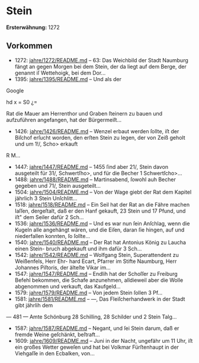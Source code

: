 # Stein

**Ersterwähnung:** 1272

## Vorkommen
- 1272: [jahre/1272/README.md](../jahre/1272/README.md) – 63: Das Weichbild der
Stadt Naumburg fängt an gegen Morgen bei dem Stein,
der da liegt auf dem Berge, der genannt iſ Wettehoigk,
bei dem Dor...
- 1395: [jahre/1395/README.md](../jahre/1395/README.md) – Und als der

Google


hd x
= S0 ¿=

Rat die Mauer am Herrenthor und Graben ſteinern zu
bauen und aufzuführen angefangen, hat der Bürgermeiſt...
- 1426: [jahre/1426/README.md](../jahre/1426/README.md) – Wenzel erbaut werden
ſollte, iſt der Biſchof erſucht worden, den erſten Stein zu
legen, der von Zeiß geholt und um 1!/, Scho> erkauft


R M...
- 1447: [jahre/1447/README.md](../jahre/1447/README.md) – 1455 ſind aber 21/, Stein davon
ausgeteilt für 31/, Schwertſho>, und für die Becher
1 Schwertſcho>...
- 1488: [jahre/1488/README.md](../jahre/1488/README.md) – Martinsabend, ſowohl auh
Becher gegeben und 71/, Stein ausgeteilt...
- 1504: [jahre/1504/README.md](../jahre/1504/README.md) – Von der Wage giebt der Rat dem Kapitel jährlich
3 Stein Unſchlitt...
- 1518: [jahre/1518/README.md](../jahre/1518/README.md) – Ein Seil hat der Rat an die Fähre machen laſſen,
dergeſtalt, daß er den Hanf gekauft, 23 Stein und
17 Pfund, und iſt" dem Seiler dafür 2 Sch...
- 1536: [jahre/1536/README.md](../jahre/1536/README.md) – Und es war nun ſein Anſchlag, wenn die Kugeln
alle angehängt wären, und die Eiſen, daran ſie hingen,
auf und niederfallen konnten, ſo ſollte...
- 1540: [jahre/1540/README.md](../jahre/1540/README.md) – Der Rat hat Antonius König zu Laucha einen Stein-
bruch abgekauft und ihm dafür 3 Sch...
- 1542: [jahre/1542/README.md](../jahre/1542/README.md) – Wolfgang Stein, Superattendent zu Weißenfels, Herr Ehr-
hard Ecart, Pfarrer im Stifte Naumburg, Herr Johannes
Piſtoris, der älteſte Vikar im...
- 1547: [jahre/1547/README.md](../jahre/1547/README.md) – Endlih hat der Schoſſer zu Freiburg
Befehl bekommen, die Schafe anzunehmen, alldieweil aber
die Wolle abgenommen und verkauft, das Kaufgeld...
- 1579: [jahre/1579/README.md](../jahre/1579/README.md) – Von jedem Stein ſollen 3 Pf...
- 1581: [jahre/1581/README.md](../jahre/1581/README.md) – —, Das Fleiſcherhandwerk in der Stadt gibt jährlih dem


— 481 —
Amte Schönburg 28 Schilling, 28 Schilder und 2 Stein
Talg...
- 1587: [jahre/1587/README.md](../jahre/1587/README.md) – Negant, und ſei Stein darum, daß er fremde Weine
geſchänkt, beſtraft...
- 1609: [jahre/1609/README.md](../jahre/1609/README.md) – Juni in der Nacht, ungefähr um 11 Uhr,
iſt ein großes Wetter geweſen und hat bei Volkmar
Fürſtenhaupt in der Viehgaſſe in den Ecbalken, von...
